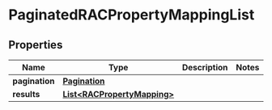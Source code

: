 

# PaginatedRACPropertyMappingList


## Properties

| Name | Type | Description | Notes |
|------------ | ------------- | ------------- | -------------|
|**pagination** | [**Pagination**](Pagination.md) |  |  |
|**results** | [**List&lt;RACPropertyMapping&gt;**](RACPropertyMapping.md) |  |  |




